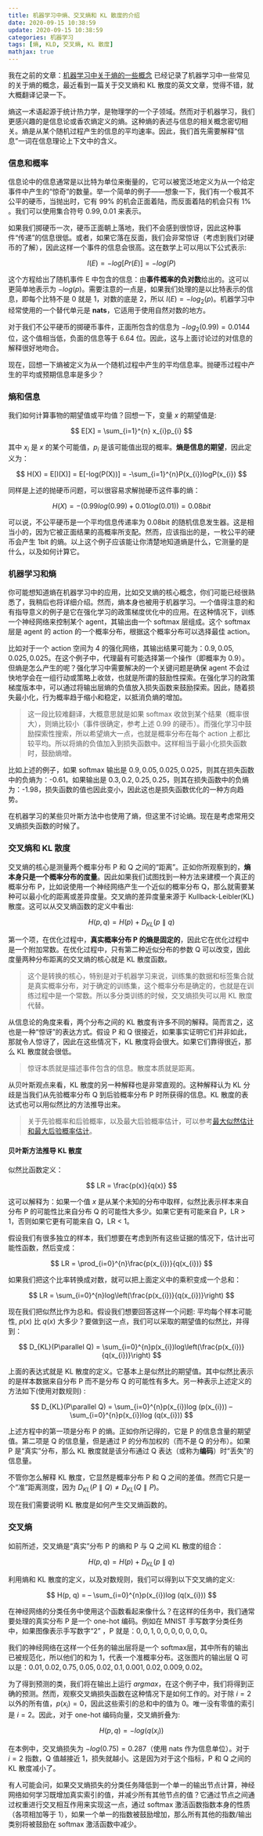 ```yaml
---
title: 机器学习中熵、交叉熵和 KL 散度的介绍
date: 2020-09-15 10:38:59
update: 2020-09-15 10:38:59
categories: 机器学习
tags: [熵, KLD, 交叉熵, KL 散度]
mathjax: true
---
```



我在之前的文章：[机器学习中关于熵的一些概念](https://murphypei.github.io/blog/2019/12/entropy.html) 已经记录了机器学习中一些常见的关于熵的概念，最近看到一篇关于交叉熵和 KL 散度的英文文章，觉得不错，就大概翻译记录一下。

<!-- more -->

熵这一术语起源于统计热力学，是物理学的一个子领域。然而对于机器学习，我们更感兴趣的是信息论或香农熵定义的熵。这种熵的表述与信息的相关概念密切相关。熵是从某个随机过程产生的信息的平均速率。因此，我们首先需要解释“信息”一词在信息理论上下文中的含义。

### 信息和概率

信息论中的信息通常是以比特为单位来衡量的，它可以被宽泛地定义为从一个给定事件中产生的“惊奇”的数量。举一个简单的例子——想象一下，我们有一个极其不公平的硬币，当抛出时，它有 99% 的机会正面着陆，而反面着陆的机会只有 1% 。我们可以使用集合符号 ${0.99, 0.01}$ 来表示。

如果我们掷硬币一次，硬币正面朝上落地，我们不会感到很惊讶，因此这种事件“传递”的信息很低。或者，如果它落在反面，我们会非常惊讶（考虑到我们对硬币的了解），因此这样一个事件的信息会很高。这在数学上可以用以下公式表示:

$$
I(E) = -log[Pr(E)] = -log(P)
$$

这个方程给出了随机事件 E 中包含的信息：由**事件概率的负对数**给出的。这可以更简单地表示为 $-log(p)$。需要注意的一点是，如果我们处理的是以比特表示的信息，即每个比特不是 0 就是 1，对数的底是 2，所以 $I(E) = -log_{2}(p)$。机器学习中经常使用的一个替代单元是 **nats**，它适用于使用自然对数的地方。

对于我们不公平硬币的掷硬币事件，正面所包含的信息为 $-log_{2}(0.99) = 0.0144$ 位，这个值相当低，负面的信息等于 6.64 位。因此，这与上面讨论过的对信息的解释很好地吻合。

现在，回想一下熵被定义为从一个随机过程中产生的平均信息率。抛硬币过程中产生的平均或预期信息率是多少？

### 熵和信息

我们如何计算事物的期望值或平均值？回想一下，变量 $x$ 的期望值是:

$$
E[X] = \sum_{i=1}^{n} x_{i}p_{i}
$$

其中 $x_{i}$ 是 $x$ 的某个可能值，$p_{i}$ 是该可能值出现的概率。**熵是信息的期望**，因此定义为：

$$
H(X) = E[I(X)] = E[-log(P(X))] = -\sum_{i=1}^{n}P(x_{i})logP(x_{i})
$$

同样是上述的抛硬币问题，可以很容易求解抛硬币这件事的熵：

$$
H(X) = -(0.99log(0.99) + 0.01log(0.01)) = 0.08bit
$$

可以说，不公平硬币是一个平均信息传递率为 0.08bit 的随机信息发生器。这是相当小的，因为它被正面结果的高概率所支配。然而，应该指出的是，一枚公平的硬币会产生 1bit 的熵。以上这个例子应该能让你清楚地知道熵是什么，它测量的是什么，以及如何计算它。

### 机器学习和熵

你可能想知道熵在机器学习中的应用，比如交叉熵的核心概念，你们可能已经很熟悉了，我稍后也将详细介绍。然而，熵本身也被用于机器学习。一个值得注意的和有指导意义的例子是它在强化学习的政策梯度优化中的应用。在这种情况下，训练一个神经网络来控制某个 agent，其输出由一个 softmax 层组成。这个 softmax 层是 agent 的 action 的一个概率分布，根据这个概率分布可以选择最佳 action。

比如对于一个 action 空间为 4 的强化网络，其输出结果可能为：${0.9, 0.05, 0.025, 0.025}$。在这个例子中，代理最有可能选择第一个操作（即概率为 0.9）。但熵是怎么产生的呢？强化学习中需要解决的一个关键问题是确保 agent 不会过快地学会在一组行动或策略上收敛，也就是所谓的鼓励性探索。在强化学习的政策梯度版本中，可以通过将输出层熵的负值放入损失函数来鼓励探索。因此，随着损失最小化，行为概率趋于缩小和稳定，以抵消负熵的增加。

> 这一段比较难翻译，大概意思就是如果 softmax 收敛到某个结果（概率很大），则熵比较小（事件很确定，参考上述 0.99 的硬币）。而强化学习中鼓励探索性搜索，所以希望熵大一点，也就是概率分布在每个 action 上都比较平均。所以将熵的负值加入到损失函数中。这样相当于最小化损失函数时，鼓励熵增。

比如上述的例子，如果 softmax 输出是 ${0.9, 0.05, 0.025, 0.025}$，则其在损失函数中的负熵为：-0.61。如果输出是 ${0.3, 0.2, 0.25, 0.25}$，则其在损失函数中的负熵为：-1.98，损失函数的值也因此变小，因此这也是损失函数优化的一种方向趋势。

在机器学习的某些贝叶斯方法中也使用了熵，但这里不讨论熵。现在是考虑常用交叉熵损失函数的时候了。

### 交叉熵和 KL 散度

交叉熵的核心是测量两个概率分布 P 和 Q 之间的“距离”。正如你所观察到的，**熵本身只是一个概率分布的度量**。因此如果我们试图找到一种方法来建模一个真正的概率分布 P，比如说使用一个神经网络产生一个近似的概率分布 Q，那么就需要某种可以最小化的距离或差异度量。交叉熵的差异度量来源于 Kullback-Leibler(KL) 散度。这可以从交叉熵函数的定义中看出:

$$
H(p, q) = H(p) + D_{KL}(p \parallel q)
$$

第一个项，在优化过程中，**真实概率分布 P 的熵是固定的**，因此它在优化过程中是一个附加常数。在优化过程中，只有第二种近似分布的参数 Q 可以改变，因此度量两种分布距离的交叉熵的核心就是 KL 散度函数。

> 这个是转换的核心，特别是对于机器学习来说，训练集的数据和标签集合就是真实概率分布，对于确定的训练集，这个概率分布是确定的，也就是在训练过程中是一个常数。所以多分类训练的时候，交叉熵损失可以用 KL 散度代替。

从信息论的角度来看，两个分布之间的 KL 散度有许多不同的解释。简而言之，这也是一种“惊讶”的表达方式。假设 P 和 Q 很接近，如果事实证明它们并非如此，那就令人惊讶了，因此在这些情况下，KL 散度将会很大。如果它们靠得很近，那么 KL 散度就会很低。

> 惊讶本质就是描述事件包含的信息。散度本质就是距离。

从贝叶斯观点来看，KL 散度的另一种解释也是非常直观的。这种解释认为 KL 分歧是当我们从先验概率分布 Q 到后验概率分布 P 时所获得的信息。KL 散度的表达式也可以用似然比的方法推导出来。

> 关于先验概率和后验概率，以及最大后验概率估计，可以参考[最大似然估计和最大后验概率估计](https://murphypei.github.io/blog/2020/03/mle-map.html)。

#### 贝叶斯方法推导 KL 散度

似然比函数定义：

$$
LR = \frac{p(x)}{q(x)}
$$

这可以解释为：如果一个值 $x$ 是从某个未知的分布中取样，似然比表示样本来自分布 P 的可能性比来自分布 Q 的可能性大多少。如果它更有可能来自 P，LR > 1，否则如果它更有可能来自 Q，LR < 1。

假设我们有很多独立的样本，我们想要在考虑到所有这些证据的情况下，估计出可能性函数，然后变成：

$$
LR = \prod_{i=0}^{n}\frac{p(x_{i})}{q(x_{i})}
$$

如果我们把这个比率转换成对数，就可以把上面定义中的乘积变成一个总和：

$$
LR = \sum_{i=0}^{n}log\left(\frac{p(x_{i})}{q(x_{i})}\right)
$$

现在我们把似然比作为总和。假设我们想要回答这样一个问题: 平均每个样本可能性, $p(x)$ 比 $q(x)$ 大多少？要做到这一点，我们可以采取的期望值的似然比，并得到：

$$
D_{KL}(P\parallel Q) = \sum_{i=0}^{n}p(x_{i})log\left(\frac{p(x_{i})}{q(x_{i})}\right)
$$

上面的表达式就是 KL 散度的定义。它基本上是似然比的期望值。其中似然比表示的是样本数据来自分布 P 而不是分布 Q 的可能性有多大。另一种表示上述定义的方法如下(使用对数规则) :

$$
D_{KL}(P\parallel Q) = \sum_{i=0}^{n}p(x_{i})log (p(x_{i})) – \sum_{i=0}^{n}p(x_{i})log (q(x_{i}))
$$

上述方程中的第一项是分布 P 的熵。正如你所记得的，它是 P 的信息含量的期望值。第二项是 Q 的信息量，但是通过 P 的分布加权的（而不是 Q 的分布）。如果 P 是“真实”分布，那么 KL 散度就是该分布通过 Q 表达（或称为**编码**）时“丢失”的信息量。

不管你怎么解释 KL 散度，它显然是概率分布 P 和 Q 之间的差值。然而它只是一个“准”距离测度，因为 $D_{KL}(P \parallel Q) \neq D_{KL}(Q \parallel P)$。

现在我们需要说明 KL 散度是如何产生交叉熵函数的。

### 交叉熵

如前所述，交叉熵是“真实”分布 P 的熵和 P 与 Q 之间 KL 散度的组合：

$$
H(p, q) = H(p) + D_{KL}(p \parallel q)
$$

利用熵和 KL 散度的定义，以及对数规则，我们可以得到以下交叉熵的定义:

$$
H(p, q) = – \sum_{i=0}^{n}p(x_{i})log (q(x_{i}))
$$

在神经网络的分类任务中使用这个函数看起来像什么？在这样的任务中，我们通常要处理的真实分布 P 是一个 one-hot 编码。例如在 MNIST 手写数字分类任务中，如果图像表示手写数字“2” ，P 就是：${0, 0, 1, 0, 0, 0, 0, 0, 0, 0}$。

我们的神经网络在这样一个任务的输出层将是一个 softmax层，其中所有的输出已被规范化，所以他们的和为 1，代表一个准概率分布。这张图片的输出层 Q 可以是：${0.01, 0.02, 0.75, 0.05, 0.02, 0.1, 0.001, 0.02, 0.009, 0.02}$。

为了得到预测的类，我们将在输出上运行 $argmax$，在这个例子中，我们将得到正确的预测。然而，观察交叉熵损失函数在这种情况下是如何工作的。对于除 $i=2$ 以外的所有值，$p(x_{i})=0$，因此这些索引的总和中的值为 0。唯一没有零值的索引是 $i=2$。因此，对于 one-hot 编码向量，交叉熵折叠为:

$$
H(p,q) = -log(q(x_{i}))
$$

在本例中，交叉熵损失为 $-log(0.75)=0.287$（使用 nats 作为信息单位）。对于 $i=2$ 指数，Q 值越接近 1，损失就越小。这是因为对于这个指标，P 和 Q 之间的 KL 散度减小了。

有人可能会问，如果交叉熵损失的分类任务降低到一个单一的输出节点计算，神经网络如何学习既增加真实索引的值，并减少所有其他节点的值？它通过节点之间通过权重进行交叉相互作用来实现这一点，通过 softmax 激活函数指数本身的性质（各项相加等于 1），如果一个单一的指数被鼓励增加，那么所有其他的指数/输出类别将被鼓励在 softmax 激活函数中减少。